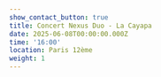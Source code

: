 ```yaml
---
show_contact_button: true
title: Concert Nexus Duo - La Cayapa
date: 2025-06-08T00:00:00.000Z
time: '16:00'
location: Paris 12ème
weight: 1
---
```


